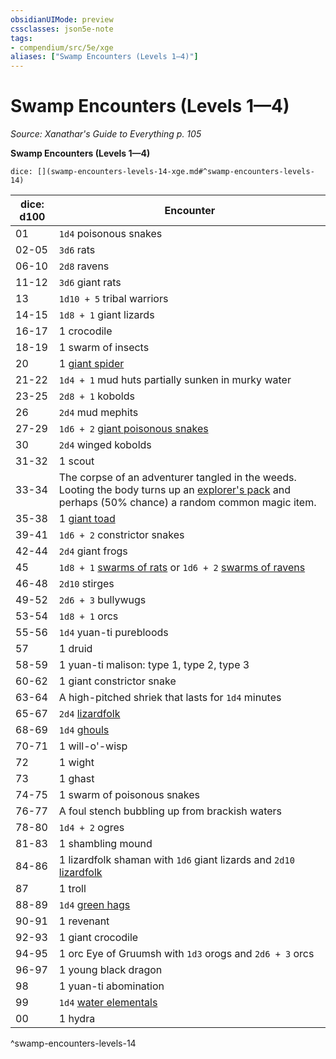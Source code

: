 ```yaml
---
obsidianUIMode: preview
cssclasses: json5e-note
tags:
- compendium/src/5e/xge
aliases: ["Swamp Encounters (Levels 1—4)"]
---
```

# Swamp Encounters (Levels 1—4)
*Source: Xanathar's Guide to Everything p. 105* 

**Swamp Encounters (Levels 1—4)**

`dice: [](swamp-encounters-levels-14-xge.md#^swamp-encounters-levels-14)`

| dice: d100 | Encounter |
|------------|-----------|
| 01 | `1d4` poisonous snakes |
| 02-05 | `3d6` rats |
| 06-10 | `2d8` ravens |
| 11-12 | `3d6` giant rats |
| 13 | `1d10 + 5` tribal warriors |
| 14-15 | `1d8 + 1` giant lizards |
| 16-17 | 1 crocodile |
| 18-19 | 1 swarm of insects |
| 20 | 1 [giant spider](compendium/bestiary/beast/giant-spider.md) |
| 21-22 | `1d4 + 1` mud huts partially sunken in murky water |
| 23-25 | `2d8 + 1` kobolds |
| 26 | `2d4` mud mephits |
| 27-29 | `1d6 + 2` [giant poisonous snakes](compendium/bestiary/beast/giant-poisonous-snake.md) |
| 30 | `2d4` winged kobolds |
| 31-32 | 1 scout |
| 33-34 | The corpse of an adventurer tangled in the weeds. Looting the body turns up an [explorer's pack](compendium/items/explorers-pack.md) and perhaps (50% chance) a random common magic item. |
| 35-38 | 1 [giant toad](compendium/bestiary/beast/giant-toad.md) |
| 39-41 | `1d6 + 2` constrictor snakes |
| 42-44 | `2d4` giant frogs |
| 45 | `1d8 + 1` [swarms of rats](compendium/bestiary/beast/swarm-of-rats.md) or `1d6 + 2` [swarms of ravens](compendium/bestiary/beast/swarm-of-ravens.md) |
| 46-48 | `2d10` stirges |
| 49-52 | `2d6 + 3` bullywugs |
| 53-54 | `1d8 + 1` orcs |
| 55-56 | `1d4` yuan-ti purebloods |
| 57 | 1 druid |
| 58-59 | 1 yuan-ti malison: type 1, type 2, type 3 |
| 60-62 | 1 giant constrictor snake |
| 63-64 | A high-pitched shriek that lasts for `1d4` minutes |
| 65-67 | `2d4` [lizardfolk](compendium/bestiary/humanoid/lizardfolk.md) |
| 68-69 | `1d4` [ghouls](compendium/bestiary/undead/ghoul.md) |
| 70-71 | 1 will-o'-wisp |
| 72 | 1 wight |
| 73 | 1 ghast |
| 74-75 | 1 swarm of poisonous snakes |
| 76-77 | A foul stench bubbling up from brackish waters |
| 78-80 | `1d4 + 2` ogres |
| 81-83 | 1 shambling mound |
| 84-86 | 1 lizardfolk shaman with `1d6` giant lizards and `2d10` [lizardfolk](compendium/bestiary/humanoid/lizardfolk.md) |
| 87 | 1 troll |
| 88-89 | `1d4` [green hags](compendium/bestiary/fey/green-hag.md) |
| 90-91 | 1 revenant |
| 92-93 | 1 giant crocodile |
| 94-95 | 1 orc Eye of Gruumsh with `1d3` orogs and `2d6 + 3` orcs |
| 96-97 | 1 young black dragon |
| 98 | 1 yuan-ti abomination |
| 99 | `1d4` [water elementals](compendium/bestiary/elemental/water-elemental.md) |
| 00 | 1 hydra |
^swamp-encounters-levels-14